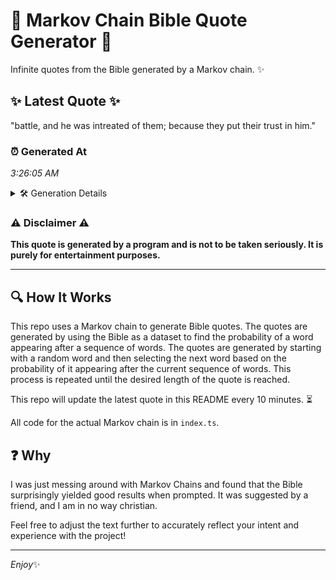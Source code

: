 # 📖 Markov Chain Bible Quote Generator 📖

Infinite quotes from the Bible generated by a Markov chain. ✨

## ✨ Latest Quote ✨
"battle, and he was intreated of them; because they put their trust in him."

### ⏰ Generated At
*3:26:05 AM*

<details>
    <summary>🛠️ Generation Details</summary>
    <p>
        <strong>🌱 Seed:</strong> battle,<br>
        <strong>🔄 Iterations:</strong> 13<br>
        <strong>📜 Context History:</strong><br>[ battle, ]: and<br>[ battle,, and ]: he<br>[ battle,, and, he ]: was<br>[ battle,, and, he, was ]: intreated<br>[ battle,, and, he, was, intreated ]: of<br>[ battle,, and, he, was, intreated, of ]: them;<br>[ and, he, was, intreated, of, them; ]: because<br>[ he, was, intreated, of, them;, because ]: they<br>[ was, intreated, of, them;, because, they ]: put<br>[ intreated, of, them;, because, they, put ]: their<br>[ of, them;, because, they, put, their ]: trust<br>[ them;, because, they, put, their, trust ]: in<br>[ because, they, put, their, trust, in ]: him.<br>
    </p>
</details>

### ⚠️ Disclaimer ⚠️
**This quote is generated by a program and is not to be taken seriously. It is purely for entertainment purposes.**

---

## 🔍 How It Works

This repo uses a Markov chain to generate Bible quotes. The quotes are generated by using the Bible as a dataset to find the probability of a word appearing after a sequence of words. The quotes are generated by starting with a random word and then selecting the next word based on the probability of it appearing after the current sequence of words. This process is repeated until the desired length of the quote is reached.

This repo will update the latest quote in this README every 10 minutes. ⏳

All code for the actual Markov chain is in `index.ts`.

## ❓ Why

I was just messing around with Markov Chains and found that the Bible surprisingly yielded good results when prompted. 
It was suggested by a friend, and I am in no way christian.

Feel free to adjust the text further to accurately reflect your intent and experience with the project!

---

*Enjoy*✨
